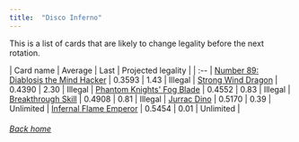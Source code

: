 ```yaml
---
title:  "Disco Inferno"
---
```


This is a list of cards that are likely to change legality before the next rotation.

| Card name | Average | Last | Projected legality |
| :-- |
[Number 89: Diablosis the Mind Hacker](https://db.ygoprodeck.com/card/?search=Number%2089:%20Diablosis%20the%20Mind%20Hacker) | 0.3593 | 1.43 | Illegal |
[Strong Wind Dragon](https://db.ygoprodeck.com/card/?search=Strong%20Wind%20Dragon) | 0.4390 | 2.30 | Illegal |
[Phantom Knights' Fog Blade](https://db.ygoprodeck.com/card/?search=Phantom%20Knights'%20Fog%20Blade) | 0.4552 | 0.83 | Illegal |
[Breakthrough Skill](https://db.ygoprodeck.com/card/?search=Breakthrough%20Skill) | 0.4908 | 0.81 | Illegal |
[Jurrac Dino](https://db.ygoprodeck.com/card/?search=Jurrac%20Dino) | 0.5170 | 0.39 | Unlimited |
[Infernal Flame Emperor](https://db.ygoprodeck.com/card/?search=Infernal%20Flame%20Emperor) | 0.5454 | 0.01 | Unlimited |

###### [Back home](index)